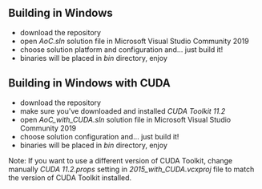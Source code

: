 ## Building in Windows
- download the repository
- open *AoC.sln* solution file in Microsoft Visual Studio Community 2019
- choose solution platform and configuration and... just build it!
- binaries will be placed in *bin* directory, enjoy

## Building in Windows with CUDA
- download the repository
- make sure you've downloaded and installed *CUDA Toolkit 11.2*
- open *AoC_with_CUDA.sln* solution file in Microsoft Visual Studio Community 2019
- choose solution configuration and... just build it!
- binaries will be placed in *bin* directory, enjoy

Note: If you want to use a different version of CUDA Toolkit, change manually *CUDA 11.2.props*
setting in *2015_with_CUDA.vcxproj* file to match the version of CUDA Toolkit installed.
